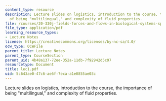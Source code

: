 ```yaml
---
content_type: resource
description: Lecture slides on logistics, introduction to the course, the importance
  of being "multilingual," and complexity of fluid properties.
file: /courses/20-330j-fields-forces-and-flows-in-biological-systems-spring-2007/5c643ae047c6ae6f7ecaa1e0855ae03c_lec1.pdf
file_type: application/pdf
learning_resource_types:
- Lecture Notes
license: https://creativecommons.org/licenses/by-nc-sa/4.0/
ocw_type: OCWFile
parent_title: Lecture Notes
parent_type: CourseSection
parent_uid: 4b48a137-72ee-352a-11db-7f92942d5c97
resourcetype: Document
title: lec1.pdf
uid: 5c643ae0-47c6-ae6f-7eca-a1e0855ae03c
---
```

Lecture slides on logistics, introduction to the course, the importance of being "multilingual," and complexity of fluid properties.